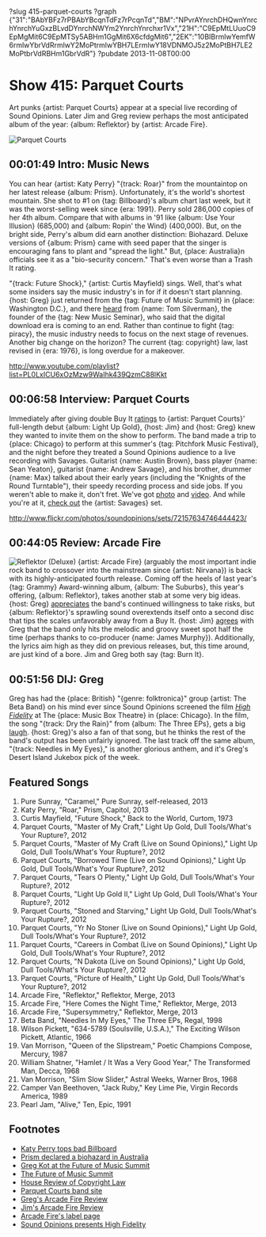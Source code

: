 ?slug 415-parquet-courts
?graph {"31":"BAbYBFz7rPBAbYBcqnTdFz7rPcqnTd","BM":"NPvrAYnrchDHQwnYnrchYnrchYuGxzBLvdDYnrchNWYm2YnrchYnrchxr1Vx","21H":"C9EpMtLUuoC9EpMgMit6C9EpMTSy5ABHm1GgMit6X6cfdgMit6","2EK":"10BIBrmlwYemfW6rmlwYbrVdRrmlwY2MoPtrmlwYBH7LErmlwY18VDNMOJ5z2MoPtBH7LE2MoPtbrVdRBHm1GbrVdR"}
?pubdate 2013-11-08T00:00
# Show 415: Parquet Courts

Art punks {artist: Parquet Courts} appear at a special live recording of Sound Opinions. Later Jim and Greg review perhaps the most anticipated album of the year: {album: Reflektor} by {artist: Arcade Fire}.

![Parquet Courts](https://static.soundopinions.org/images/2013/parquet.jpg)

## 00:01:49 Intro: Music News
You can hear {artist: Katy Perry} "{track: Roar}" from the mountaintop on her latest release {album: Prism}. Unfortunately, it's the world's shortest mountain. She shot to #1 on {tag: Billboard}'s album chart last week, but it was the worst-selling week since {era: 1991}. Perry sold 286,000 copies of her 4th album. Compare that with albums in '91 like {album: Use Your Illusion} (685,000) and {album: Ropin' the Wind} (400,000). 
But, on the bright side, Perry's album did earn another distinction: Biohazard. Deluxe versions of {album: Prism} came with seed paper that the singer is encouraging fans to plant and "spread the light." But, {place: Australia}n officials see it as a "bio-security concern."  That's even worse than a Trash It rating.

"{track: Future Shock}," {artist: Curtis Mayfield} sings. Well, that's what some insiders say the music industry's in for if it doesn't start planning. {host: Greg} just returned from the {tag: Future of Music Summit} in {place: Washington D.C.}, and there [heard](http://www.chicagotribune.com/entertainment/music/turnitup/chi-future-of-music-summit-2013-fmc-2013-summarized-20131028,0,6523241.column) from {name: Tom Silverman}, the founder of the {tag: New Music Seminar}, who said that the digital download era is coming to an end. Rather than continue to fight {tag: piracy}, the music industry needs to focus on the next stage of revenues. Another big change on the horizon? The current {tag: copyright} law, last revised in {era: 1976}, is long overdue for a makeover. 

http://www.youtube.com/playlist?list=PL0LxICU6xOzMzw9WaIhk439QzmC88lKkt

## 00:06:58 Interview: Parquet Courts
Immediately after giving double Buy It [ratings](/show/374/review/parquetcourts) to {artist: Parquet Courts}' full-length debut {album: Light Up Gold}, {host: Jim} and {host: Greg} knew they wanted to invite them on the show to perform. The band made a trip to {place: Chicago} to perform at this summer's {tag: Pitchfork Music Festival}, and the night before they treated a Sound Opinions audience to a live recording with Savages. Guitarist {name: Austin Brown}, bass player {name: Sean Yeaton}, guitarist {name: Andrew Savage}, and his brother, drummer {name: Max} talked about their early years (including the "Knights of the Round Turntable"), their speedy recording process and side jobs. If you weren't able to make it, don't fret. We've got [photo](http://www.flickr.com/photos/soundopinions/sets/72157634746444423/) and [video](http://www.youtube.com/watch?v=-qlNDgFcdhc). And while you're at it, [check out](/show/409) the {artist: Savages} set.

http://www.flickr.com/photos/soundopinions/sets/72157634746444423/

## 00:44:05 Review: Arcade Fire
![Reflektor (Deluxe)](https://static.soundopinions.org/assets/415/21H0.jpg)
{artist: Arcade Fire} (arguably the most important indie rock band to crossover into the mainstream since {artist: Nirvana}) is back with its highly-anticipated fourth release. Coming off the heels of last year's {tag: Grammy} Award-winning album, {album: The Suburbs}, this year's offering, {album: Reflektor}, takes another stab at some very big ideas. {host: Greg} [appreciates](http://www.chicagotribune.com/entertainment/music/turnitup/chi-arcade-fire-reflektor-reviewed-20131027,0,4097418.column) the band's continued willingness to take risks, but {album: Reflektor}'s sprawling sound overextends itself onto a second disc that tips the scales unfavorably away from a Buy It. {host: Jim} [agrees](http://www.wbez.org/blogs/jim-derogatis/2013-11/arcade-fire-gets-its-groove-mixed-results-109066) with Greg that the band only hits the melodic and groovy sweet spot half the time (perhaps thanks to co-producer {name: James Murphy}). Additionally, the lyrics aim high as they did on previous releases, but, this time around, are just kind of a bore. Jim and Greg both say {tag: Burn It}. 


## 00:51:56 DIJ: Greg
Greg has had the {place: British} "{genre: folktronica}" group {artist: The Beta Band} on his mind ever since Sound Opinions screened the film [*High Fidelity*](http://www.flickr.com/photos/soundopinions/sets/72157637090430155/) at The {place: Music Box Theatre} in {place: Chicago}. In the film, the song "{track: Dry the Rain}" from {album: The Three EPs}, gets a big [laugh](http://www.youtube.com/watch?v=ppJAkN4m9bY). {host: Greg}'s also a fan of that song, but he thinks the rest of the band's output has been unfairly ignored. The last track off the same album, "{track: Needles in My Eyes}," is another glorious anthem, and it's Greg's Desert Island Jukebox pick of the week. 

## Featured Songs
1. Pure Sunray, "Caramel," Pure Sunray, self-released, 2013
1. Katy Perry, "Roar," Prism, Capitol, 2013
1. Curtis Mayfield, "Future Shock," Back to the World, Curtom, 1973
1. Parquet Courts, "Master of My Craft," Light Up Gold, Dull Tools/What's Your Rupture?, 2012
1. Parquet Courts, "Master of My Craft (Live on Sound Opinions)," Light Up Gold, Dull Tools/What's Your Rupture?, 2012
1. Parquet Courts, "Borrowed Time (Live on Sound Opinions)," Light Up Gold, Dull Tools/What's Your Rupture?, 2012
1. Parquet Courts, "Tears O Plenty," Light Up Gold, Dull Tools/What's Your Rupture?, 2012
1. Parquet Courts, "Light Up Gold II," Light Up Gold, Dull Tools/What's Your Rupture?, 2012
1. Parquet Courts, "Stoned and Starving," Light Up Gold, Dull Tools/What's Your Rupture?, 2012
1. Parquet Courts, "Yr No Stoner (Live on Sound Opinions)," Light Up Gold, Dull Tools/What's Your Rupture?, 2012
1. Parquet Courts, "Careers in Combat (Live on Sound Opinions)," Light Up Gold, Dull Tools/What's Your Rupture?, 2012
1. Parquet Courts, "N Dakota (Live on Sound Opinions)," Light Up Gold, Dull Tools/What's Your Rupture?, 2012
1. Parquet Courts, "Picture of Health," Light Up Gold, Dull Tools/What's Your Rupture?, 2012
1. Arcade Fire, "Reflektor," Reflektor, Merge, 2013
1. Arcade Fire, "Here Comes the Night Time," Reflektor, Merge, 2013
1. Arcade Fire, "Supersymmetry," Reflektor, Merge, 2013
1. Beta Band, "Needles In My Eyes," The Three EPs, Regal, 1998
1. Wilson Pickett, "634-5789 (Soulsville, U.S.A.)," The Exciting Wilson Pickett, Atlantic, 1966
1. Van Morrison, "Queen of the Slipstream," Poetic Champions Compose, Mercury, 1987
1. William Shatner, "Hamlet / It Was a Very Good Year," The Transformed Man, Decca, 1968
1. Van Morrison, "Slim Slow Slider," Astral Weeks, Warner Bros, 1968
1. Camper Van Beethoven, "Jack Ruby," Key Lime Pie, Virgin Records America, 1989
1. Pearl Jam, "Alive," Ten, Epic, 1991


## Footnotes
- [Katy Perry tops bad Billboard](http://www.reuters.com/article/2013/10/30/entertainment-us-katyperry-idUSBRE99T1II20131030)
- [Prism declared a biohazard in Australia](http://www.independent.co.uk/arts-entertainment/music/news/katy-perrys-album-declared-a-biohazard-in-australia-due-to-seed-giveaway-8922490.html)
- [Greg Kot at the Future of Music Summit](http://articles.chicagotribune.com/2013-10-29/entertainment/chi-future-of-music-summit-2013-fmc-2013-summarized-20131028_1_music-summit-music-industry-business-model)
- [The Future of Music Summit](http://futureofmusic.org/events/future-music-summit-2013)
- [House Review of Copyright Law](http://judiciary.house.gov/news/2013/04242013_2.html)
- [Parquet Courts band site](http://parquetcourts.wordpress.com/‎)
- [Greg's Arcade Fire Review](http://www.chicagotribune.com/entertainment/music/turnitup/chi-arcade-fire-reflektor-reviewed-20131027,0,4097418.column)
- [Jim's Arcade Fire Review](http://www.wbez.org/blogs/jim-derogatis/2013-11/arcade-fire-gets-its-groove-mixed-results-109066)
- [Arcade Fire's label page](http://www.mergerecords.com/artists/arcade)
- [Sound Opinions presents High Fidelity](http://www.flickr.com/photos/soundopinions/sets/72157637090430155/)
